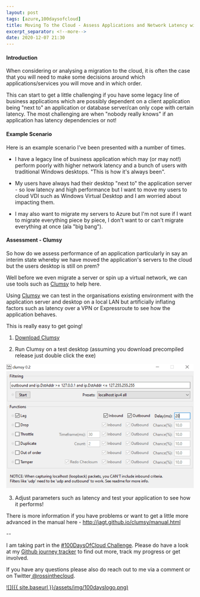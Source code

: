 ```yaml
---
layout: post
tags: [azure,100daysofcloud]
title: Moving To the Cloud - Assess Applications and Network Latency with Clumsy [#100DaysOfCloud Day 17/100] 
excerpt_separator: <!--more-->
date: 2020-12-07 21:30
---
```

#### Introduction

When considering or analysing a migration to the cloud, it is often the case that you will need to make some decisions around which applications/services you will move and in which order.

This can start to get a little challenging if you have some legacy line of business applications which are possibly dependent on a client application being "next to" an application or database server/can only cope with certain latency. The most challenging are when "nobody really knows" if an application has latency dependencies or not!

#### Example Scenario

Here is an example scenario I've been presented with a number of times.

- I have a legacy line of business application which may (or may not!) perform poorly with higher network latency and a bunch of users with traditional Windows desktops. "This is how it's always been".

- My users have always had their desktop "next to" the application server - so low latency and high performance but I want to move my users to cloud VDI such as Windows Virtual Desktop and I am worried about impacting them.

- I may also want to migrate my servers to Azure but I'm not sure if I want to migrate everything piece by piece, I don't want to or can't migrate everything at once (ala "big bang").

#### Assessment - Clumsy

So how do we assess performance of an application particularly in say an interim state whereby we have moved the application's servers to the cloud but the users desktop is still on prem?

Well before we even migrate a server or spin up a virtual network, we can use tools such as <a href="http://jagt.github.io/clumsy/index.html" target="_blank">Clumsy</a> to help here.

Using <a href="http://jagt.github.io/clumsy/index.html" target="_blank">Clumsy</a> we can test in the organisations existing environment with the application server and desktop on a local LAN but artificially inflating factors such as latency over a VPN or Expressroute to see how the application behaves.

This is really easy to get going!

1. <a href="http://jagt.github.io/clumsy/download.html" target="_blank">Download Clumsy</a>

2. Run Clumsy on a test desktop (assuming you download precompiled release just double click the exe)

![](../assets/img/blog/2020-12-07-Day17of100DaysOfCloud-AssessAppsWithClumsy/1.png)

3. Adjust parameters such as latency and test your application to see how it performs!

There is more information if you have problems or want to get a little more advanced in the manual here - <a href="http://jagt.github.io/clumsy/manual.html" target="_blank">http://jagt.github.io/clumsy/manual.html</a>

--

I am taking part in the <a href="https://100daysofcloud.com/" target="_blank">#100DaysOfCloud Challenge</a>. Please do have a look at my <a href="https://github.com/rossinthecloud/100DaysOfCloud" target="_blank">Github journey tracker</a> to find out more, track my progress or get involved.

If you have any questions please also do reach out to me via a comment or on Twitter<a href="https://www.twitter.com/rossinthecloud" target="_blank"> @rossinthecloud</a>.

<a href="https://github.com/rossinthecloud/100DaysOfCloud" target="_blank">![]({{ site.baseurl }}/assets/img/100dayslogo.png)</a>

